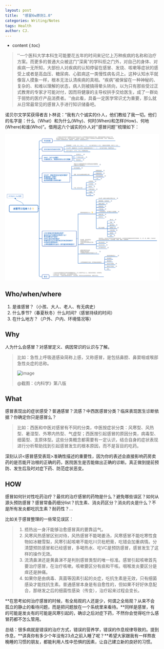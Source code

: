 ```yaml
---
layout: post
title:  "感冒6w原则1.0"
categories: Writing/Notes
tags: Health
author: CJ.
---
```

* content
{:toc}

> ''一个医科大学本科生可能要花五年的时间来记忆上万种疾病的名称和治疗方案。而更多的普通大众被这门“深奥”的学科拒之门外，对自己的身体、对疾病一无所知，大部份人对疾病的认知停留在感冒、发烧、咳嗽等症状的感受上或者是高血压、糖尿病、心脏病这一类慢性病名词上。这种认知水平就像盲人摸象一样，根本无法认清疾病的真相。“疾病”被保留在一种神秘的、复杂的、和难以理解的状态，病人则被搞得晕头转向，以为只有那些受过正式教育的专家才可能对付，因而将健康的主导权拱手交给医生，成了一群处于弱势的医疗产品消费者。''由此看，具备一定医学常识尤为重要，那么就从日常最常见的感冒入手进行知识储备吧。

诺贝尔文学奖获得者吉卜林说：“我有六个诚实的仆人，他们教给了我一切。他们的名字是：什么（What）和为什么(Why)、何时(When)和怎样(How)、何地(Where)和谁(Who)”。借用这六个诚实的仆人对''感冒问题''梳理如下：

![](./感冒常识指南1.0.png)

## Who/when/where

1. 是谁感冒？（小孩、大人、老人、有无病史）
2. 什么季节?（春夏秋冬）什么时间?（感冒持续的时间）
3. 在什么地方？（户外、户内、环境情况等）

## Why

人为什么会感冒？对感冒定义、病因常识的认识与了解。

> 比如：急性上呼吸道感染简称上感，又称感冒，是包括鼻腔、鼻窦咽或喉部急性炎症的总称。
>
> ![image](http://githubluffythinkio.oss-cn-beijing.aliyuncs.com/typora/%E6%84%9F%E5%86%926w%E5%8E%9F%E5%88%991.0.png)
>
> @截图：《内科学》第八版

## What

感冒表现出的症状感受？普通感冒？流感？中西医感冒分类？临床表现医生诊断依据？你确定你只是感冒么？

> 比如：西医和中医对感冒有不同的分类，中医按症状分类：风寒型、风热型、暑湿型、外寒内热型、气虚型；西医按引起感冒的原因分类，病毒型、细菌型、支原体型。这些分类概念都需要有一定认识，结合自身的症状表现进行分析帮助找到引起感冒发生的根本原因，而不是盲目的吃药。

深刻认识<感冒感受表现>准确性描述的重要性，因为你的表述会直接影响药房卖药的是否能开治根的正确的药，医院医生是否能做出正确的诊断。真正做到提前预防、发生后及时对症下药、防范症状恶变。

## HOW

感冒如何针对性吃药治疗？最优的治疗感冒的药物是什么？避免哪些误区？如何从源头预防感冒？感冒常备药细分list？抗生素、消炎药区分？消炎的炎是什么？不是所有发炎都吃抗生素？耐药性？...

比如关于感冒整理的一些常见误区：

>1. 捂热出一身汗能够治愈感冒真的要靠运气。
>2. 风寒风热感冒区别对待，风热感冒不能喝姜汤，风寒感冒不能吃寒性食物如冰糖雪梨，风寒引起咳嗽不能吃川贝枇杷膏，吃错会加重病情。分清楚预防感冒和已经感冒，多喝热水、吃VC是预防感冒，感冒发生了这样的操作无效。
>3. 流清鼻涕还是黄鼻涕不是判别感冒类型的唯一标准。感冒引起咳嗽首先要治疗感冒，在治疗咳嗽。咳嗽要区分有痰和干咳。咽喉发炎要区分是痒还是肿痛。
>4. 如果你是由病毒、真菌等因素引起的炎症，吃抗生素是无效，只有细菌感染才能找抗生素。普通感冒本身是有自愈性的，但如果不好好休息配合，那继发之后的细菌性感染（传变），治疗起来过程会变长。

**在思考如何治疗感冒的时候，有全局观的人还是少，何谓之全局观？从来不会孤立的静止的看待问题，而是把问题放在一个系统里来看待。**同样是感冒，有的可能是发炎有的可能是风寒引起的，确诊之后对症下药，不然你会觉得吃什么感冒药都不怎么管用。



总结：很多病就是错误的治疗方式，错误的营养学，错误的作息规律导致的。提到作息，**讲真你有多少个年没有23点之前入睡了呢？**希望大家跟我有一样熬夜晚睡的习惯的朋友，都能利用人性中恐惧的因素，让自己建立新的良好的习惯。

